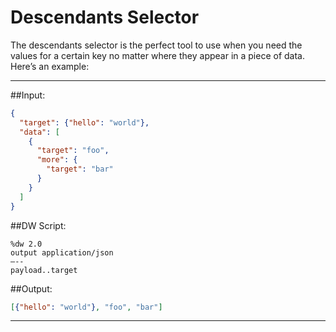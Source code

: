 # Descendants Selector

The descendants selector is the perfect tool to use when you need the values for a certain key no matter where they appear in a piece of data. Here’s an example:

---
##Input:
```json
{
  "target": {"hello": "world"},
  "data": [
    {
      "target": "foo",
      "more": {
        "target": "bar"
      }
    }
  ]
}
```
##DW Script:
```dw
%dw 2.0
output application/json
—--
payload..target
```
##Output:
```json
[{"hello": "world"}, "foo", "bar"]
```
---
